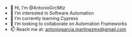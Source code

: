 - 👋 Hi, I’m @AntonioGrcMtz
- 👀 I’m interested in Software Automation
- 🌱 I’m currently learning Cypress
- 💞️ I’m looking to collaborate on Automation Frameworks
- 📫 Reach me at: antoniogarcia.martinezmx@gmail.com

<!---
AntonioGrcMtz/AntonioGrcMtz is a ✨ special ✨ repository because its `README.md` (this file) appears on your GitHub profile.
You can click the Preview link to take a look at your changes.
--->
